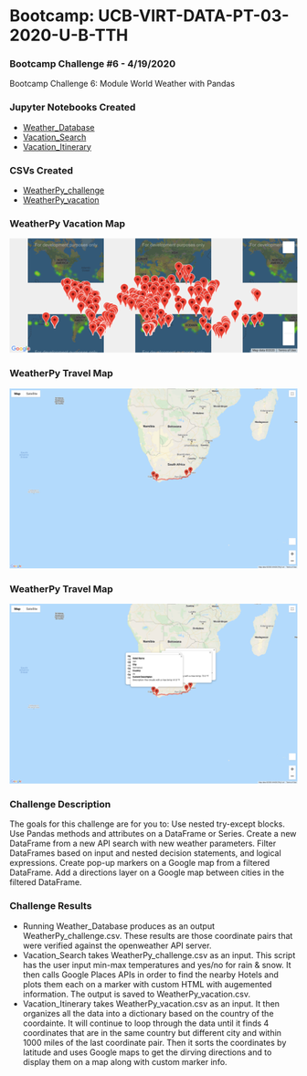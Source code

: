 # Bootcamp: UCB-VIRT-DATA-PT-03-2020-U-B-TTH
### Bootcamp Challenge #6 - 4/19/2020
Bootcamp Challenge 6: Module World Weather with Pandas

### Jupyter Notebooks Created
- [Weather_Database](Weather_Database.ipynb)
- [Vacation_Search](Vacation_Search.ipynb)
- [Vacation_Itinerary](Vacation_Itinerary.ipynb)

### CSVs Created
- [WeatherPy_challenge](analysis/WeatherPy_challenge.csv)
- [WeatherPy_vacation](analysis/WeatherPy_vacation.csv)

### WeatherPy Vacation Map
![WeatherPy_vacation_map](analysis/WeatherPy_vacation_map.png)
### WeatherPy Travel Map
![WeatherPy_travel_map](analysis/WeatherPy_travel_map.png)
### WeatherPy Travel Map
![WeatherPy_travel_map_markers](analysis/WeatherPy_travel_map_markers.png)
<br/>
### Challenge Description
The goals for this challenge are for you to:
    Use nested try-except blocks.
    Use Pandas methods and attributes on a DataFrame or Series.
    Create a new DataFrame from a new API search with new weather parameters.
    Filter DataFrames based on input and nested decision statements, and logical expressions.
    Create pop-up markers on a Google map from a filtered DataFrame.
    Add a directions layer on a Google map between cities in the filtered DataFrame.

### Challenge Results
- Running Weather_Database produces as an output WeatherPy_challenge.csv. These results are those coordinate pairs that were verified against the openweather API server.
- Vacation_Search takes WeatherPy_challenge.csv as an input. This script has the user input min-max temperatures and yes/no for rain & snow. It then calls Google Places APIs in order to find the nearby Hotels and plots them each on a marker with custom HTML with augemented information. The output is saved to  WeatherPy_vacation.csv.
- Vacation_Itinerary takes WeatherPy_vacation.csv as an input. It then organizes all the data into a dictionary based on the country of the coordainte. It will continue to loop through the data until it finds 4 coordinates that are in the same country but different city and within 1000 miles of the last coordinate pair. Then it sorts the coordinates by latitude and uses Google maps to get the dirving directions and to display them on a map along with custom marker info.
